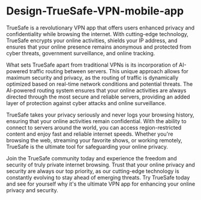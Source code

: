 # Design-TrueSafe-VPN-mobile-app
TrueSafe is a revolutionary VPN app that offers users enhanced privacy and confidentiality while browsing the internet. With cutting-edge technology, TrueSafe encrypts your online activities, shields your IP address, and ensures that your online presence remains anonymous and protected from cyber threats, government surveillance, and online tracking.

What sets TrueSafe apart from traditional VPNs is its incorporation of AI-powered traffic routing between servers. This unique approach allows for maximum security and privacy, as the routing of traffic is dynamically optimized based on real-time network conditions and potential threats. The AI-powered routing system ensures that your online activities are always directed through the most secure and reliable servers, providing an added layer of protection against cyber attacks and online surveillance.

TrueSafe takes your privacy seriously and never logs your browsing history, ensuring that your online activities remain confidential. With the ability to connect to servers around the world, you can access region-restricted content and enjoy fast and reliable internet speeds. Whether you're browsing the web, streaming your favorite shows, or working remotely, TrueSafe is the ultimate tool for safeguarding your online privacy.

Join the TrueSafe community today and experience the freedom and security of truly private internet browsing. Trust that your online privacy and security are always our top priority, as our cutting-edge technology is constantly evolving to stay ahead of emerging threats. Try TrueSafe today and see for yourself why it's the ultimate VPN app for enhancing your online privacy and security.
